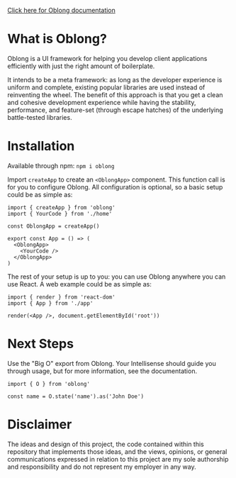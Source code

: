 [Click here for Oblong documentation](https://travislwatson.github.io/oblong/)

# What is Oblong?

Oblong is a UI framework for helping you develop client applications efficiently with just the right amount of boilerplate.

It intends to be a meta framework: as long as the developer experience is uniform and complete, existing popular libraries are used instead of reinventing the wheel. The benefit of this approach is that you get a clean and cohesive development experience while having the stability, performance, and feature-set (through escape hatches) of the underlying battle-tested libraries.

# Installation

Available through npm: `npm i oblong`

Import `createApp` to create an `<OblongApp>` component. This function call is for you to configure Oblong. All configuration is optional, so a basic setup could be as simple as:

```tsx
import { createApp } from 'oblong'
import { YourCode } from './home'

const OblongApp = createApp()

export const App = () => (
  <OblongApp>
    <YourCode />
  </OblongApp>
)
```

The rest of your setup is up to you: you can use Oblong anywhere you can use React. A web example could be as simple as:

```tsx
import { render } from 'react-dom'
import { App } from './app'

render(<App />, document.getElementById('root'))
```

# Next Steps

Use the "Big O" export from Oblong. Your Intellisense should guide you through usage, but for more information, see the documentation.

```tsx
import { O } from 'oblong'

const name = O.state('name').as('John Doe')
```

# Disclaimer

The ideas and design of this project, the code contained within this repository that implements those ideas, and the views, opinions, or general communications expressed in relation to this project are my sole authorship and responsibility and do not represent my employer in any way.
